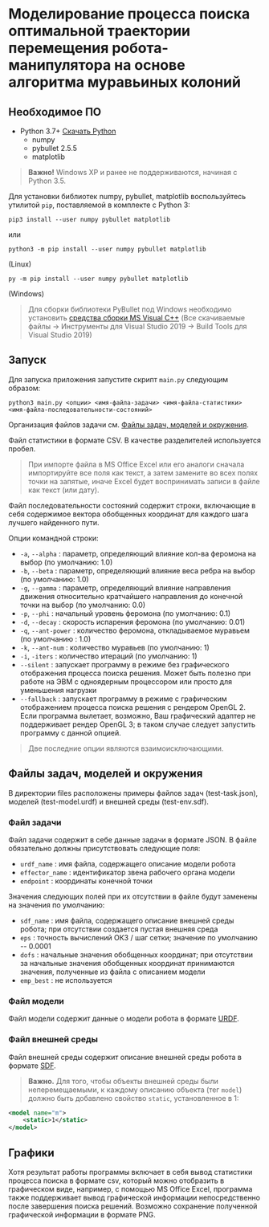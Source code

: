 # Моделирование процесса поиска оптимальной траектории перемещения робота-манипулятора на основе алгоритма муравьиных колоний #


## Необходимое ПО ##

+ Python 3.7+ [Скачать Python](http://python.org/downloads/)
  + numpy
  + pybullet 2.5.5
  + matplotlib

> **Важно!** Windows XP и ранее не поддерживаются, начиная с Python 3.5.

Для установки библиотек numpy, pybullet, matplotlib воспользуйтесь утилитой `pip`, поставляемой в комплекте с Python 3:

```
pip3 install --user numpy pybullet matplotlib
```

или

```
python3 -m pip install --user numpy pybullet matplotlib
```

(Linux)

```
py -m pip install --user numpy pybullet matplotlib
```

(Windows)

> Для сборки библиотеки PyBullet под Windows необходимо установить [средства сборки MS Visual C++](https://visualstudio.microsoft.com/ru/downloads/)
> (Все скачиваемые файлы -> Инструменты для Visual Studio 2019 -> Build Tools для Visual Studio 2019)

Запуск
------

Для запуска приложения запустите скрипт `main.py` следующим образом:

```
python3 main.py <опции> <имя-файла-задачи> <имя-файла-статистики> <имя-файла-последовательности-состояний>
```

Организация файлов задачи см. [Файлы задач, моделей и окружения](#files).

Файл статистики в формате CSV. В качестве разделителей используется пробел.
> При импорте файла в MS Office Excel или его аналоги сначала импортируйте все поля как текст, а затем замените во всех полях точки на запятые, иначе Excel будет воспринимать записи в файле как текст (или дату).

Файл последовательности состояний содержит строки, включающие в себя содержимое вектора обобщенных координат для каждого шага лучшего найденного пути.

Опции командной строки:

+ `-a`, `--alpha` : параметр, определяющий влияние кол-ва феромона на выбор (по умолчанию: 1.0)
+ `-b`, `--beta` : параметр, определяющий влияние веса ребра на выбор (по умолчанию: 1.0)
+ `-g`, `--gamma` : параметр, определяющий влияние направления движения относительно кратчайшего направления до конечной точки на выбор (по умолчанию: 0.0)
+ `-p`, `--phi` : начальный уровень феромона (по умолчанию: 0.1)
+ `-d`, `--decay` : скорость испарения феромона (по умолчанию: 0.01)
+ `-q`, `--ant-power` : количество феромона, откладываемое муравьем (по умолчанию : 1.0)
+ `-k`, `--ant-num` : количество муравьев (по умолчанию: 1)
+ `-i`, `-iters` : количество итераций (по умолчанию: 1)
+ `--silent` : запускает программу в режиме без графического отображения процесса поиска решения. Может быть полезно при работе на ЭВМ с одноядерным процессором или просто для уменьшения нагрузки
+ `--fallback` : запускает программу в режиме с графическим отображением процесса поиска решения с рендером OpenGL 2. Если программа вылетает, возможно, Ваш графический адаптер не поддерживает рендер OpenGL 3; в таком случае следует запустить программу с данной опцией.
> Две последние опции являются взаимоисключающими.

## Файлы задач, моделей и окружения ##
<a name="files">
</a>

В директории files расположены примеры файлов задач (test-task.json), моделей (test-model.urdf) и внешней среды (test-env.sdf).

### Файл задачи
Файл задачи содержит в себе данные задачи в формате JSON. В файле обязательно должны присутствовать следующие поля:

+ `urdf_name` : имя файла, содержащего описание модели робота
+ `effector_name` : идентификатор звена рабочего органа модели
+ `endpoint` : координаты конечной точки

Значения следующих полей при их отсутствии в файле будут заменены на значения по умолчанию:

+ `sdf_name` : имя файла, содержащего описание внешней среды робота; при отсутствии создается пустая внешняя среда
+ `eps` : точность вычислений ОКЗ / шаг сетки; значение по умолчанию -- 0.0001
+ `dofs` : начальные значения обобщенных координат; при отсутствии за начальные значения обобщенных координат принимаются значения, полученные из файла с описанием модели
+ `emp_best` : не используется

### Файл модели

Файл модели содержит данные о модели робота в формате [URDF](http://wiki.ros.org/urdf/XML).

### Файл внешней среды

Файл внешней среды содержит описание внешней среды робота в формате [SDF](http://sdformat.org/spec).
> **Важно.** Для того, чтобы объекты внешней среды были неперемещаемыми, к каждому описанию объекта (тег `model`) должно быть добавлено свойство `static`, установленное в 1:

```xml
<model name="m">
	<static>1</static>
</model>
```

## Графики ##

Хотя результат работы программы включает в себя вывод статистики процесса поиска в формате csv, который можно отобразить в графическом виде, например, с помощью MS Office Excel, программа также поддерживает вывод графической информации непосредственно после завершения поиска решений. Возможно сохранение полученной графической информации в формате PNG.
